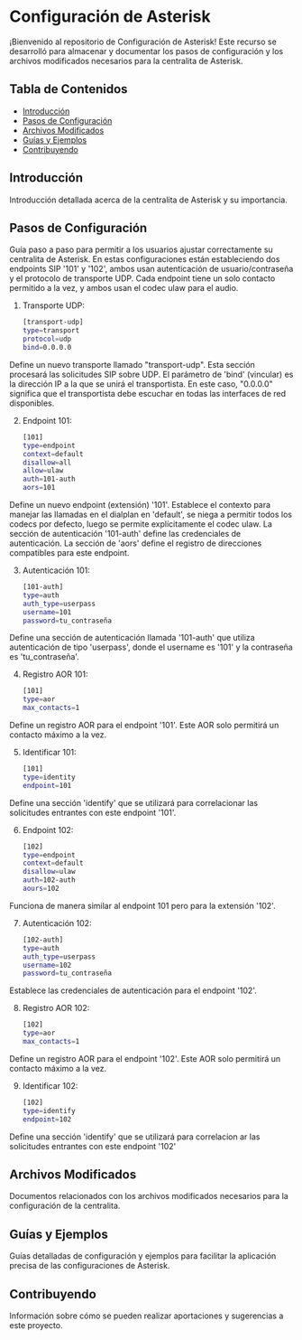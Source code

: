 # Configuración de Asterisk

¡Bienvenido al repositorio de Configuración de Asterisk! Este recurso se desarrolló para almacenar y documentar los pasos de configuración y los archivos modificados necesarios para la centralita de Asterisk.

## Tabla de Contenidos
* [Introducción](#introducción)
* [Pasos de Configuración](#pasos-de-configuración)
* [Archivos Modificados](#archivos-modificados)
* [Guías y Ejemplos](#guías-y-ejemplos)
* [Contribuyendo](#contribuyendo)

## Introducción
Introducción detallada acerca de la centralita de Asterisk y su importancia.

## Pasos de Configuración
Guía paso a paso para permitir a los usuarios ajustar correctamente su centralita de Asterisk.
En estas configuraciones están estableciendo dos endpoints SIP '101' y '102', ambos usan autenticación de usuario/contraseña y el protocolo de transporte UDP. Cada endpoint tiene un solo contacto permitido a la vez, y ambos usan el codec ulaw para el audio.

1. Transporte UDP:
   ```bash
   [transport-udp]
   type=transport
   protocol=udp
   bind=0.0.0.0
Define un nuevo transporte llamado "transport-udp". Esta sección procesará las solicitudes SIP sobre UDP. El parámetro de 'bind' (vincular) es la dirección IP a la que se unirá el transportista. En este caso, "0.0.0.0" significa que el transportista debe escuchar en todas las interfaces de red disponibles.

2. Endpoint 101:
   ```bash
   [101]
   type=endpoint
   context=default
   disallow=all
   allow=ulaw
   auth=101-auth
   aors=101
Define un nuevo endpoint (extensión) '101'. Establece el contexto para manejar las llamadas en el dialplan en 'default', se niega a permitir todos los codecs por defecto, luego se permite explícitamente el codec ulaw. La sección de autenticación '101-auth' define las credenciales de autenticación. La sección de 'aors' define el registro de direcciones compatibles para este endpoint.

3. Autenticación 101:
   ```bash
   [101-auth]
   type=auth
   auth_type=userpass
   username=101
   password=tu_contraseña
Define una sección de autenticación llamada '101-auth' que utiliza autenticación de tipo 'userpass', donde el username es '101' y la contraseña es 'tu_contraseña'.

4. Registro AOR 101:
   ```bash
   [101]
   type=aor
   max_contacts=1
Define un registro AOR para el endpoint '101'. Este AOR solo permitirá un contacto máximo a la vez.

5. Identificar 101:
   ```bash
   [101]
   type=identity
   endpoint=101
Define una sección 'identify' que se utilizará para correlacionar las solicitudes entrantes con este endpoint '101'.

6. Endpoint 102:
   ```bash
   [102]
   type=endpoint
   context=default
   disallow=ulaw
   auth=102-auth
   aours=102
Funciona de manera similar al endpoint 101 pero para la extensión '102'.

7. Autenticación 102:
   ```bash
   [102-auth]
   type=auth
   auth_type=userpass
   username=102
   password=tu_contraseña
Establece las credenciales de autenticación para el endpoint '102'.

8. Registro AOR 102:
   ```bash
   [102]
   type=aor
   max_contacts=1
Define un registro AOR para el endpoint '102'. Este AOR solo permitirá un contacto máximo a la vez.

9. Identificar 102:
   ```bash
   [102]
   type=identify
   endpoint=102
Define una sección 'identify' que se utilizará para correlacion ar las solicitudes entrantes con este endpoint '102'


## Archivos Modificados
Documentos relacionados con los archivos modificados necesarios para la configuración de la centralita.

## Guías y Ejemplos
Guías detalladas de configuración y ejemplos para facilitar la aplicación precisa de las configuraciones de Asterisk.

## Contribuyendo
Información sobre cómo se pueden realizar aportaciones y sugerencias a este proyecto.
